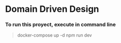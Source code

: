 # Domain Driven Design


### To run this proyect, execute in command line
> docker-compose up -d
> npm run dev
